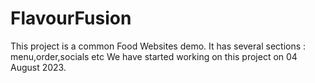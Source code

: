 # FlavourFusion

This project is a common Food Websites demo.
It has several sections : menu,order,socials etc
We have started working on this project on 04 August 2023.
